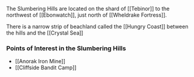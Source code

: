 The Slumbering Hills are located on the shard of [[Tebinor]] to the northwest of [[Ebonwatch]], just north of [[Wheldrake Fortress]]. 

There is a narrow strip of beachland called the [[Hungry Coast]] between the hills and the [[Crystal Sea]]

### Points of Interest in the Slumbering Hills
* [[Anorak Iron Mine]]
* [[Cliffside Bandit Camp]]